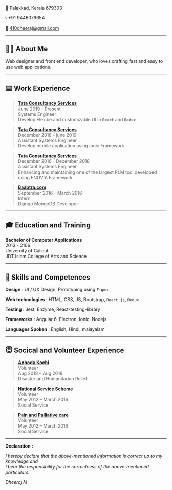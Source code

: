🏡 Palakkad, Kerala 679303

📞 +91 9446079654

📧 410dheeraj@gmail.com

---

## 💁‍♂️ About Me

Web designer and front end developer, who loves crafting fast and easy to use web applications.

---

## ⌨️ Work Experience

> [**Tata Consultancy Services**](https://www.tcs.com/) <br>
> June 2019 - Present <br>
> Systems Engineer <br>
> Develop Flexibe and customizable UI in **`React`** and **`Redux`**

> [**Tata Consultancy Services**](https://www.tcs.com/) <br>
> December 2018 - june 2019 <br>
> Assistant Systems Engineer <br>
> Develop mobile application using ionic Framework

> [**Tata Consultancy Services**](https://www.tcs.com/) <br>
> December 2016 - December 2018 <br>
> Assistant Systems Engineer <br>
> Enhancing and maintaining one of the largest PLM tool developed using ENOVIA Framework.

> [**Baabtra.com**](http://www.baabtra.com/) <br>
> September 2016 - March 2016 <br>
> Intern <br>
> Django MongoDB Developer

---

## 🎓 Education and Training

**Bachelor of Computer Applications** <br>
2013 - 2106 <br>
Univercity of Calicut <br>
JDT Islam College of Arts and Science

---

## 🤸 Skills and Competences

**Design**
: UI / UX Design, Prototyping using `Figma`

**Web technologies**
: HTML, CSS, JS, Bootstrap, `React.js`, `Redux`

**Testing**
: Jest, Enzyme, React-testing-library

**Frameworks**
: Angular 6, Electron, Ionic, Nodejs

**Languages Spoken**
: English, Hindi, malayalam

---

## 😇 Socical and Volunteer Experience

> [**Anbodu Kochi**](https://www.facebook.com/AnboduKochi/) <br>
> Volunteer <br>
> Aug 2018 – Aug 2018 <br>
> Disaster and Humanitarian Relief <br>

> [**National Service Scheme**](https://nss.gov.in/) <br>
> Volunteer <br>
> May 2012 – March 2016 <br>
> Social Service <br>

> [**Pain and Palliative care**](https://getpalliativecare.org/) <br>
> Volunteer <br>
> May 2012 – March 2016 <br>
> Social Service <br>

---

**Declaration :**

_I hereby declare that the above-mentioned information is correct up to my knowledge and <br> I bear the responsibility for the correctness of the above-mentioned particulars._

_Dheeraj M_
